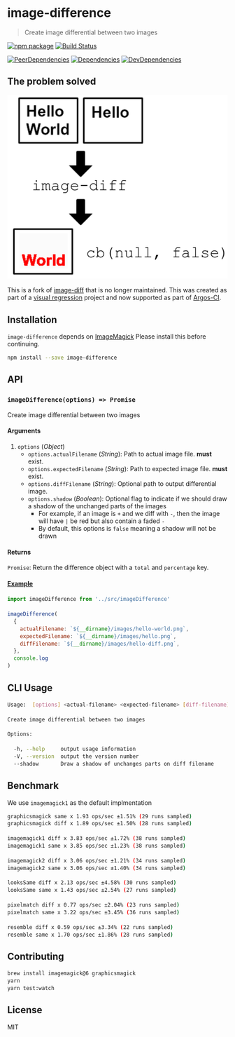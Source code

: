 # image-difference

> Create image differential between two images

[![npm package](https://img.shields.io/npm/v/image-difference.svg)](https://www.npmjs.org/package/image-difference)
[![Build Status](https://travis-ci.org/argos-ci/image-difference.svg?branch=master)](https://travis-ci.org/argos-ci/image-difference)

[![PeerDependencies](https://img.shields.io/david/peer/argos-ci/image-difference.svg)](https://david-dm.org/argos-ci/image-difference#info=peerDependencies&view=list)
[![Dependencies](https://img.shields.io/david/argos-ci/image-difference.svg)](https://david-dm.org/argos-ci/image-difference)
[![DevDependencies](https://img.shields.io/david/dev/argos-ci/image-difference.svg)](https://david-dm.org/argos-ci/image-difference#info=devDependencies&view=list)

## The problem solved

![difference](example/example.png)

This is a fork of [image-diff](https://github.com/uber-archive/image-diff) that is no longer maintained.
This was created as part of a [visual regression](http://www.youtube.com/watch?v=1wHr-O6gEfc) project and now supported as part of [Argos-CI](https://www.argos-ci.com/).

## Installation

`image-difference` depends on [ImageMagick](http://www.imagemagick.org/script/index.php) Please install this before continuing.

```sh
npm install --save image-difference
```

## API

### `imageDifference(options) => Promise`

Create image differential between two images

#### Arguments

1. `options` (*Object*)
    - `options.actualFilename` (*String*): Path to actual image file. **must** exist.
    - `options.expectedFilename` (*String*): Path to expected image file. **must** exist.
    - `options.diffFilename` (*String*): Optional path to output differential image.
    - `options.shadow` (*Boolean*): Optional flag to indicate if we should draw a shadow of the unchanged parts of the images
        - For example, if an image is `+` and we diff with `-`, then the image will have `|` be red but also contain a faded `-`
        - By default, this options is `false` meaning a shadow will not be drawn

#### Returns

`Promise`: Return the difference object with a `total` and `percentage` key.

#### [Example](https://github.com/argos-ci/image-difference/tree/master/example)

```js
import imageDifference from '../src/imageDifference'

imageDifference(
  {
    actualFilename: `${__dirname}/images/hello-world.png`,
    expectedFilename: `${__dirname}/images/hello.png`,
    diffFilename: `${__dirname}/images/hello-diff.png`,
  },
  console.log
)
```

## CLI Usage

```sh
Usage:  [options] <actual-filename> <expected-filename> [diff-filename]

Create image differential between two images

Options:

  -h, --help     output usage information
  -V, --version  output the version number
  --shadow       Draw a shadow of unchanges parts on diff filename
```


## Benchmark

We use `imagemagick1` as the default implmentation

```sh
graphicsmagick same x 1.93 ops/sec ±1.51% (29 runs sampled)
graphicsmagick diff x 1.89 ops/sec ±1.50% (28 runs sampled)

imagemagick1 diff x 3.83 ops/sec ±1.72% (38 runs sampled)
imagemagick1 same x 3.85 ops/sec ±1.23% (38 runs sampled)

imagemagick2 diff x 3.06 ops/sec ±1.21% (34 runs sampled)
imagemagick2 same x 3.06 ops/sec ±1.40% (34 runs sampled)

looksSame diff x 2.13 ops/sec ±4.58% (30 runs sampled)
looksSame same x 1.43 ops/sec ±2.54% (27 runs sampled)

pixelmatch diff x 0.77 ops/sec ±2.04% (23 runs sampled)
pixelmatch same x 3.22 ops/sec ±3.45% (36 runs sampled)

resemble diff x 0.59 ops/sec ±3.34% (22 runs sampled)
resemble same x 1.70 ops/sec ±1.86% (28 runs sampled)
```

## Contributing

```sh
brew install imagemagick@6 graphicsmagick
yarn
yarn test:watch
```

## License

MIT
